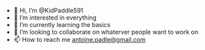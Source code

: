 - 👋 Hi, I’m @KidPaddle591
- 👀 I’m interested in everything
- 🌱 I’m currently learning the basics
- 💞️ I’m looking to collaborate on whaterver people want to work on
- 📫 How to reach me antoine.padle@gmail.com

<!---
KidPaddle591/KidPaddle591 is a ✨ special ✨ repository because its `README.md` (this file) appears on your GitHub profile.
You can click the Preview link to take a look at your changes.
--->
